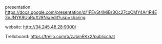 presentation: https://docs.google.com/presentation/d/1FEySt4MiBr3Oc27cxCMY4Ar1R4E3nJNYK8UoRuX28Ns/edit?usp=sharing

website: http://34.245.48.28:9000/

Trelloboard: https://trello.com/b/zJbmRKx2/publicchat
